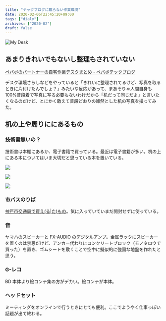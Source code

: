```yaml
---
title: "テックブログに載らない作業環境"
date: 2020-02-06T22:45:20+09:00
tags: ["dialy"]
archives: ["2020-02"]
draft: false
---
```


![My Desk](/images/desk.JPG)

## あまりきれいでもないし整理もされていない

[ペパボのパートナーの自宅作業デスクまとめ - ペパボテックブログ](https://tech.pepabo.com/2020/02/06/our-home-desk/)

デスク環境さらしなどをやっていると「きれいに整理されてるけど、写真を取るときに片付けたんでしょ？」みたいな反応があって、まあそりゃ人間自身も100%普段着で写真に写る必要もないわけだから「机だって同じだよ」と言いたくなるのだけど、とにかく敢えて普段どおりの雑然とした机の写真を撮ってみた。

## 机の上や周りににあるもの
### 技術書無いの？
技術書は本棚にあるか、電子書籍で買っている。最近は電子書籍が多い。机の上にある本についてはいま大切だと思っている本を置いている。

<a href="https://www.amazon.co.jp/%E6%B0%91%E6%97%8F%E3%81%AE%E5%89%B5%E5%87%BA%E2%80%95%E2%80%95%E3%81%BE%E3%81%A4%E3%82%8D%E3%82%8F%E3%81%AC%E4%BA%BA%E3%80%85%E3%80%81%E9%9A%A0%E3%81%95%E3%82%8C%E3%81%9F%E5%A4%9A%E6%A7%98%E6%80%A7-%E5%B2%A1%E6%9C%AC-%E9%9B%85%E4%BA%AB/dp/4000248723/ref=as_li_ss_il?__mk_ja_JP=%E3%82%AB%E3%82%BF%E3%82%AB%E3%83%8A&crid=1NTHDYYFJRJSB&keywords=%E6%B0%91%E6%97%8F%E3%81%AE%E5%89%B5%E5%87%BA&qid=1580998030&sprefix=%E6%B0%91%E6%97%8F%E3%81%AE,aps,409&sr=8-1&linkCode=li2&tag=tbsmcd-22&linkId=9f37e2c87e553ec4d7459647a1806e0b&language=ja_JP" target="_blank"><img border="0" src="//ws-fe.amazon-adsystem.com/widgets/q?_encoding=UTF8&ASIN=4000248723&Format=_SL160_&ID=AsinImage&MarketPlace=JP&ServiceVersion=20070822&WS=1&tag=tbsmcd-22&language=ja_JP" ></a><img src="https://ir-jp.amazon-adsystem.com/e/ir?t=tbsmcd-22&language=ja_JP&l=li2&o=9&a=4000248723" width="1" height="1" border="0" alt="" style="border:none !important; margin:0px !important;" />

<a href="https://www.amazon.co.jp/%E7%B8%84%E6%96%87%E3%81%AE%E6%80%9D%E6%83%B3-%E8%AC%9B%E8%AB%87%E7%A4%BE%E7%8F%BE%E4%BB%A3%E6%96%B0%E6%9B%B8-%E7%80%AC%E5%B7%9D-%E6%8B%93%E9%83%8E/dp/4062884542/ref=as_li_ss_il?__mk_ja_JP=%E3%82%AB%E3%82%BF%E3%82%AB%E3%83%8A&keywords=%E7%B8%84%E6%96%87%E3%81%AE%E6%80%9D%E6%83%B3&qid=1580998064&sr=8-1&linkCode=li2&tag=tbsmcd-22&linkId=346572a674bd90202bb63e814a05d495&language=ja_JP" target="_blank"><img border="0" src="//ws-fe.amazon-adsystem.com/widgets/q?_encoding=UTF8&ASIN=4062884542&Format=_SL160_&ID=AsinImage&MarketPlace=JP&ServiceVersion=20070822&WS=1&tag=tbsmcd-22&language=ja_JP" ></a><img src="https://ir-jp.amazon-adsystem.com/e/ir?t=tbsmcd-22&language=ja_JP&l=li2&o=9&a=4062884542" width="1" height="1" border="0" alt="" style="border:none !important; margin:0px !important;" />

<a href="https://www.amazon.co.jp/%E4%BA%AC%E5%A4%A7%E5%90%89%E7%94%B0%E5%AF%AE-%E5%B9%B3%E6%9E%97-%E5%85%8B%E5%B7%B1/dp/4794224257/ref=as_li_ss_il?__mk_ja_JP=%E3%82%AB%E3%82%BF%E3%82%AB%E3%83%8A&keywords=%E4%BA%AC%E5%A4%A7%E5%90%89%E7%94%B0%E5%AF%AE&qid=1580998090&sr=8-1&linkCode=li2&tag=tbsmcd-22&linkId=7d37ea0dcdd6cf8ded3a82bf9c4f506a&language=ja_JP" target="_blank"><img border="0" src="//ws-fe.amazon-adsystem.com/widgets/q?_encoding=UTF8&ASIN=4794224257&Format=_SL160_&ID=AsinImage&MarketPlace=JP&ServiceVersion=20070822&WS=1&tag=tbsmcd-22&language=ja_JP" ></a><img src="https://ir-jp.amazon-adsystem.com/e/ir?t=tbsmcd-22&language=ja_JP&l=li2&o=9&a=4794224257" width="1" height="1" border="0" alt="" style="border:none !important; margin:0px !important;" />


### 市バスのりば
[神戸市交通局で買え(る|た)もの](http://ktbsp.jp/goods/4909/)。気に入っていていまだ開封せずに使っている。

### 音
ヤマハのスピーカーと FX-AUDIO のデジタルアンプ。金属ラックにスピーカーを置くのは禁忌だけど、アンカー代わりにコンクリートブロック（モノタロウで買った）を置き、ゴムシートを敷くことで空中に擬似的に強固な地盤を作れたと思う。

### G-レコ
BD 本体より絵コンテ集の方がデカい。絵コンテが本体。

### ヘッドセット
ミーティングをオンラインで行うときにとても便利。ここでようやく仕事っぽい話題が出て終わる。
